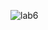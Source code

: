 ![lab6](https://user-images.githubusercontent.com/77302093/162631679-e548d1f9-9c1b-48bb-aec9-660349dfd410.png)
